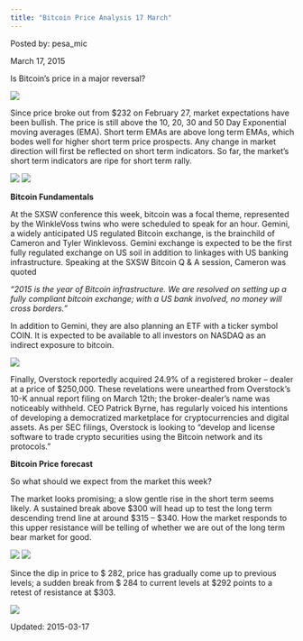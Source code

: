 ```yaml
---
title: "Bitcoin Price Analysis 17 March"
---
```


Posted by: pesa_mic 

<span>March 17, 2015</span>

<p>Is Bitcoin’s price in a major reversal?</p>

<img src="https://info-gir.github.io/deepdotweb/imgs/2015/03/BPA.jpg">

<p>Since price broke out from $232 on February 27, market expectations have been bullish. The price is still above the 10, 20, 30 and 50 Day Exponential moving averages (EMA). Short term EMAs are above long term EMAs, which bodes well for higher short term price prospects. Any change in market direction will first be reflected on short term indicators. So far, the market’s short term indicators are ripe for short term rally.</p>

<img src="https://info-gir.github.io/deepdotweb/imgs/2015/03/btatfgj.png-2.png">


<img src="https://info-gir.github.io/deepdotweb/imgs/2015/03/3.png">

<p><b>Bitcoin Fundamentals</b></p>
<p>At the SXSW conference this week, bitcoin was a focal theme, represented by the WinkleVoss twins who were scheduled to speak for an hour. Gemini, a widely anticipated US regulated Bitcoin exchange, is the brainchild of Cameron and Tyler Winklevoss. Gemini exchange is expected to be the first fully regulated exchange on US soil in addition to linkages with US banking infrastructure. Speaking at the SXSW Bitcoin Q &amp; A session, Cameron was quoted</p>
<p><i>“2015 is the year of Bitcoin infrastructure. We are resolved on setting up a fully compliant bitcoin exchange; with a US bank involved, no money will cross borders.” </i></p>
<p>In addition to Gemini, they are also planning an ETF with a ticker symbol COIN. It is expected to be available to all investors on NASDAQ as an indirect exposure to bitcoin.</p>

<img src="https://info-gir.github.io/deepdotweb/imgs/2015/03/41.jpg">

<p>Finally, Overstock reportedly acquired 24.9% of a registered broker &#8211; dealer at a price of $250,000. These revelations were unearthed from Overstock’s 10-K annual report filing on March 12th; the broker-dealer’s name was noticeably withheld. CEO Patrick Byrne, has regularly voiced his intentions of developing a democratized marketplace for cryptocurrencies and digital assets. As per SEC filings, Overstock is looking to “develop and license software to trade crypto securities using the Bitcoin network and its protocols.”</p>
<p><b>Bitcoin Price forecast</b></p>
<p>So what should we expect from the market this week?</p>
<p>The market looks promising; a slow gentle rise in the short term seems likely. A sustained break above $300 will head up to test the long term descending trend line at around $315 &#8211; $340. How the market responds to this upper resistance will be telling of whether we are out of the long term bear market for good.</p>

<img src="https://info-gir.github.io/deepdotweb/imgs/2015/03/5.png">


<img src="https://info-gir.github.io/deepdotweb/imgs/2015/03/6.png">

<p>Since the dip in price to $ 282, price has gradually come up to previous levels; a sudden break from $ 284 to current levels at $292 points to a retest of resistance at $303.</p>

<img src="https://info-gir.github.io/deepdotweb/imgs/2015/03/7.png">


Updated: 2015-03-17

